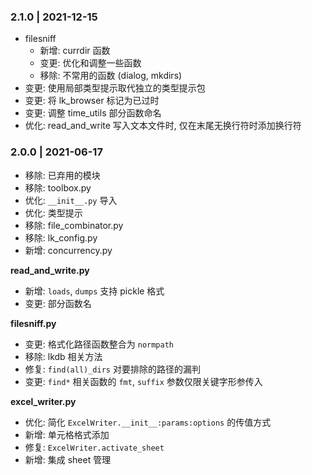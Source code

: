 ### 2.1.0 | 2021-12-15

- filesniff
    - 新增: currdir 函数
    - 变更: 优化和调整一些函数
    - 移除: 不常用的函数 (dialog, mkdirs)
- 变更: 使用局部类型提示取代独立的类型提示包
- 变更: 将 lk_browser 标记为已过时
- 变更: 调整 time_utils 部分函数命名
- 优化: read_and_write 写入文本文件时, 仅在末尾无换行符时添加换行符

### 2.0.0 | 2021-06-17

- 移除: 已弃用的模块
- 移除: toolbox.py
- 优化: `__init__.py` 导入
- 优化: 类型提示
- 移除: file_combinator.py
- 移除: lk_config.py
- 新增: concurrency.py

**read_and_write.py**

- 新增: `loads`, `dumps` 支持 pickle 格式
- 变更: 部分函数名

**filesniff.py**

- 变更: 格式化路径函数整合为 `normpath`
- 移除: lkdb 相关方法
- 修复: `find(all)_dirs` 对要排除的路径的漏判
- 变更: `find*` 相关函数的 `fmt`, `suffix` 参数仅限关键字形参传入

**excel_writer.py**

- 优化: 简化 `ExcelWriter.__init__:params:options` 的传值方式
- 新增: 单元格格式添加
- 修复: `ExcelWriter.activate_sheet`
- 新增: 集成 sheet 管理
